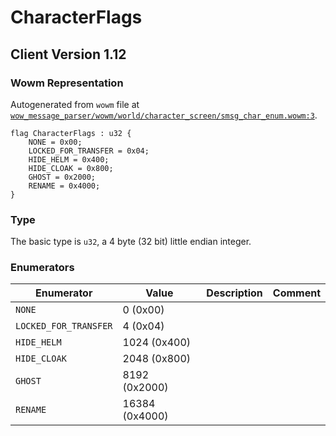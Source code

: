 # CharacterFlags
## Client Version 1.12

### Wowm Representation

Autogenerated from `wowm` file at [`wow_message_parser/wowm/world/character_screen/smsg_char_enum.wowm:3`](https://github.com/gtker/wow_messages/tree/main/wow_message_parser/wowm/world/character_screen/smsg_char_enum.wowm#L3).

```rust,ignore
flag CharacterFlags : u32 {
    NONE = 0x00;
    LOCKED_FOR_TRANSFER = 0x04;
    HIDE_HELM = 0x400;
    HIDE_CLOAK = 0x800;
    GHOST = 0x2000;
    RENAME = 0x4000;
}
```
### Type
The basic type is `u32`, a 4 byte (32 bit) little endian integer.
### Enumerators
| Enumerator | Value  | Description | Comment |
| --------- | -------- | ----------- | ------- |
| `NONE` | 0 (0x00) |  |  |
| `LOCKED_FOR_TRANSFER` | 4 (0x04) |  |  |
| `HIDE_HELM` | 1024 (0x400) |  |  |
| `HIDE_CLOAK` | 2048 (0x800) |  |  |
| `GHOST` | 8192 (0x2000) |  |  |
| `RENAME` | 16384 (0x4000) |  |  |

